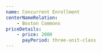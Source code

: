 ```yaml
---
name: Concurrent Enrollment
centerNameRelation:
    - Boston Commons
priceDetails:
    - price: 2000
      payPeriod: three-unit-class
---
```

